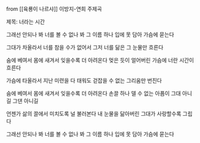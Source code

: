 from [[육룡이 나르샤]] 이방지-연희 주제곡

제목: 너라는 시간

그래선 안되나 봐
너를 볼 수 없나 봐
그 이름 하나 입에 못 담아 가슴에 묻는다

그대가 차올라서
너를 참을 수가 없어서
그저 너를 닮은 그 눈물만 흐른다

숨에 베여서 몸에 새겨서
잊을수록 더 아려온다
멎은 듯이 얼어버린 가슴에
너란 시간이 흐른다

가슴에 타올라서
지난 미련을 다 태워도
걷잡을 수 없는 그리움만 번진다

숨에 베여서 몸에 새겨서
잊을수록 더 아려온다
손끌 하나 델 수 없는 아픔이
그대 아니길 그댄 아니길

언젠가 삶의 끌에서
미치도록 널 불러본다
내 눈물을 닮아버린 그대가
사랑할수록 그립다

그래선 안되나 봐
너를 볼 수 없나 봐
그 이름 하나 입에 못 담아 가슴에 묻는다